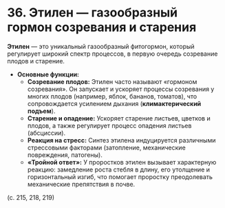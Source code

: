 # 36. Этилен — газообразный гормон созревания и старения

**Этилен** — это уникальный газообразный фитогормон, который регулирует широкий спектр процессов, в первую очередь созревание плодов и старение.

*   **Основные функции:**
    *   **Созревание плодов:** Этилен часто называют «гормоном созревания». Он запускает и ускоряет процессы созревания у многих плодов (например, яблок, бананов, томатов), что сопровождается усилением дыхания (**климактерический подъем**).
    *   **Старение и опадение:** Ускоряет старение листьев, цветков и плодов, а также регулирует процесс опадения листьев (абсциссии).
    *   **Реакция на стресс:** Синтез этилена индуцируется различными стрессовыми факторами (затопление, механические повреждения, патогены).
    *   **«Тройной ответ»:** У проростков этилен вызывает характерную реакцию: замедление роста стебля в длину, его утолщение и горизонтальный изгиб, что помогает проростку преодолевать механические препятствия в почве.

(с. 215, 218, 219)
